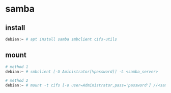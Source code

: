 # samba

## install

```bash
debian:~ # apt install samba smbclient cifs-utils
```

## mount

```bash
# method 1
debian:~ # smbclient [-U Aministrator[%password]] -L <samba_server>

# method 2
debian:~ # mount -t cifs [-o user=Administrator,pass='password'] //<samba_server>/folder /mnt/smb
```
